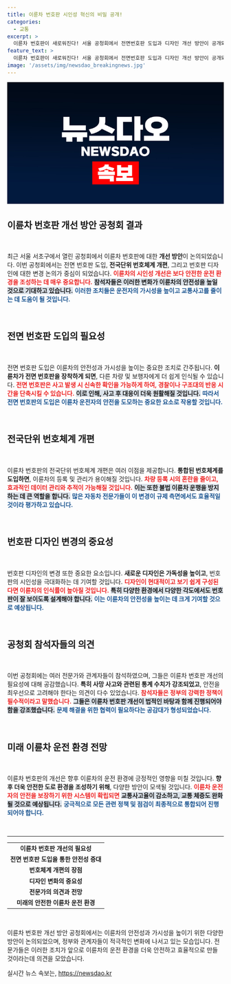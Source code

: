 ```yaml
---
title: 이륜차 번호판 시인성 혁신의 비밀 공개!
categories:
  - 교통
excerpt: >
  이륜차 번호판이 새로워진다! 서울 공청회에서 전면번호판 도입과 디자인 개선 방안이 공개되어, 시인성이 획기적으로 개선될 전망이다. 클릭해 더 알아보세요!
feature_text: >
  이륜차 번호판이 새로워진다! 서울 공청회에서 전면번호판 도입과 디자인 개선 방안이 공개되어, 시인성이 획기적으로 개선될 전망이다. 클릭해 더 알아보세요!
image: '/assets/img/newsdao_breakingnews.jpg'
---
```


<p><img src="/assets/img/newsdao_breakingnews.jpg" alt="implanttips 속보" /></p>

<h2 data-ke-size="size26">이륜차 번호판 개선 방안 공청회 결과</h2>

<p data-ke-size="size16">&nbsp;</p>

<p data-ke-size="size16">최근 서울 서초구에서 열린 공청회에서 이륜차 번호판에 대한 <b>개선 방안</b>이 논의되었습니다. 이번 공청회에서는 전면 번호판 도입, <b>전국단위 번호체계 개편</b>, 그리고 번호판 디자인에 대한 변경 논의가 중심이 되었습니다. <b><span style="color: #ee2323;">이륜차의 시인성 개선은 보다 안전한 운전 환경을 조성하는 데 매우 중요합니다.</span></b> <b><span style="background-color: #21538527;">참석자들은 이러한 변화가 이륜차의 안전성을 높일 것으로 기대하고 있습니다.</span></b> <b><span style="color: #1a5490;">이러한 조치들은 운전자의 가시성을 높이고 교통사고를 줄이는 데 도움이 될 것입니다.</span></b></p>

<p data-ke-size="size16">&nbsp;</p>

<h2 data-ke-size="size26">전면 번호판 도입의 필요성</h2>

<p data-ke-size="size16">&nbsp;</p>

<p data-ke-size="size16">전면 번호판 도입은 이륜차의 안전성과 가시성을 높이는 중요한 조치로 간주됩니다. <b>이륜차가 전면 번호판을 장착하게 되면</b>, 다른 차량 및 보행자에게 더 쉽게 인식될 수 있습니다. <b><span style="color: #ee2323;">전면 번호판은 사고 발생 시 신속한 확인을 가능하게 하여, 경찰이나 구조대의 반응 시간을 단축시킬 수 있습니다.</span></b> <b><span style="background-color: #21538527;">이로 인해, 사고 후 대응이 더욱 원활해질 것입니다.</span></b> <b><span style="color: #1a5490;">따라서 전면 번호판의 도입은 이륜차 운전자의 안전을 도모하는 중요한 요소로 작용할 것입니다.</span></b></p>

<p data-ke-size="size16">&nbsp;</p>

<h2 data-ke-size="size26">전국단위 번호체계 개편</h2>

<p data-ke-size="size16">&nbsp;</p>

<p data-ke-size="size16">이륜차 번호판의 전국단위 번호체계 개편은 여러 이점을 제공합니다. <b>통합된 번호체계를 도입하면</b>, 이륜차의 등록 및 관리가 용이해질 것입니다. <b><span style="color: #ee2323;">차량 등록 시의 혼란을 줄이고, 효과적인 데이터 관리와 추적이 가능해질 것입니다.</span></b> <b><span style="background-color: #21538527;">이는 또한 불법 이륜차 운행을 방지하는 데 큰 역할을 합니다.</span></b> <b><span style="color: #1a5490;">많은 자동차 전문가들이 이 변경이 규제 측면에서도 효율적일 것이라 평가하고 있습니다.</span></b></p>

<p data-ke-size="size16">&nbsp;</p>

<h2 data-ke-size="size26">번호판 디자인 변경의 중요성</h2>

<p data-ke-size="size16">&nbsp;</p>

<p data-ke-size="size16">번호판 디자인의 변경 또한 중요한 요소입니다. <b>새로운 디자인은 가독성을 높이고</b>, 번호판의 시인성을 극대화하는 데 기여할 것입니다. <b><span style="color: #ee2323;">디자인이 현대적이고 보기 쉽게 구성된다면 이륜차의 인식률이 높아질 것입니다.</span></b> <b><span style="background-color: #21538527;">특히 다양한 환경에서 다양한 각도에서도 번호판이 잘 보이도록 설계해야 합니다.</span></b> <b><span style="color: #1a5490;">이는 이륜차의 안전성을 높이는 데 크게 기여할 것으로 예상됩니다.</span></b></p>

<p data-ke-size="size16">&nbsp;</p>

<h2 data-ke-size="size26">공청회 참석자들의 의견</h2>

<p data-ke-size="size16">&nbsp;</p>

<p data-ke-size="size16">이번 공청회에는 여러 전문가와 관계자들이 참석하였으며, 그들은 이륜차 번호판 개선의 필요성에 대해 공감했습니다. <b>특히 사망 사고와 관련된 통계 수치가 강조되었고</b>, 안전을 최우선으로 고려해야 한다는 의견이 다수 있었습니다. <b><span style="color: #ee2323;">참석자들은 정부의 강력한 정책이 필수적이라고 말했습니다.</span></b> <b><span style="background-color: #21538527;">그들은 이륜차 번호판 개선이 법적인 바탕과 함께 진행되어야 함을 강조했습니다.</span></b> <b><span style="color: #1a5490;">문제 해결을 위한 협력이 필요하다는 공감대가 형성되었습니다.</span></b></p>

<p data-ke-size="size16">&nbsp;</p>

<h2 data-ke-size="size26">미래 이륜차 운전 환경 전망</h2>

<p data-ke-size="size16">&nbsp;</p>

<p data-ke-size="size16">이륜차 번호판의 개선은 향후 이륜차의 운전 환경에 긍정적인 영향을 미칠 것입니다. <b>향후 더욱 안전한 도로 환경을 조성하기 위해</b>, 다양한 방안이 모색될 것입니다. <b><span style="color: #ee2323;">이륜차 운전자의 안전을 보장하기 위한 시스템이 확립되면</span></b> <b><span style="background-color: #21538527;">교통사고율이 감소하고, 교통 체증도 완화될 것으로 예상됩니다.</span></b> <b><span style="color: #1a5490;">궁극적으로 모든 관련 정책 및 점검이 최종적으로 통합되어 진행되어야 합니다.</span></b></p>

<p data-ke-size="size16">&nbsp;</p>

<hr>

<table style="width: 100%;">
    <tr>
        <td style="text-align: center; height: 17px;"><b>이륜차 번호판 개선의 필요성</b></td>
    </tr>
    <tr>
        <td style="text-align: center; height: 17px;"><b>전면 번호판 도입을 통한 안전성 증대</b></td>
    </tr>
    <tr>
        <td style="text-align: center; height: 17px;"><b>번호체계 개편의 장점</b></td>
    </tr>
    <tr>
        <td style="text-align: center; height: 17px;"><b>디자인 변화의 중요성</b></td>
    </tr>
    <tr>
        <td style="text-align: center; height: 17px;"><b>전문가의 의견과 전망</b></td>
    </tr>
    <tr>
        <td style="text-align: center; height: 17px;"><b>미래의 안전한 이륜차 운전 환경</b></td>
    </tr>
</table>

<p data-ke-size="size16">&nbsp;</p>

<p>이륜차 번호판 개선 방안 공청회에서는 이륜차의 안전성과 가시성을 높이기 위한 다양한 방안이 논의되었으며, 정부와 관계자들이 적극적인 변화에 나서고 있는 모습입니다. 전문가들은 이러한 조치가 앞으로 이륜차의 운전 환경을 더욱 안전하고 효율적으로 만들 것이라는데 의견을 모았습니다.</p>
실시간 뉴스 속보는, <a href="https://newsdao.kr" rel="dofollow">https://newsdao.kr</a>


